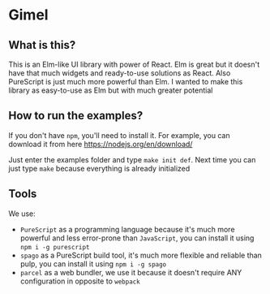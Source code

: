 # Gimel

## What is this?

This is an Elm-like UI library with power of React. Elm is great but it doesn't have that much widgets and ready-to-use solutions as React. Also PureScript is just much more powerful than Elm. I wanted to make this library as easy-to-use as Elm but with much greater potential

## How to run the examples?

If you don't have `npm`, you'll need to install it. For example, you can download it from here https://nodejs.org/en/download/

Just enter the examples folder and type `make init def`. Next time you can just type `make` because everything is already initialized

## Tools

We use:
* `PureScript` as a programming language because it's much more powerful and less error-prone than `JavaScript`, you can install it using `npm i -g purescript`
* `spago` as a PureScript build tool, it's much more flexible and reliable than pulp, you can install it using `npm i -g spago`
* `parcel` as a web bundler, we use it because it doesn't require ANY configuration in opposite to `webpack`
